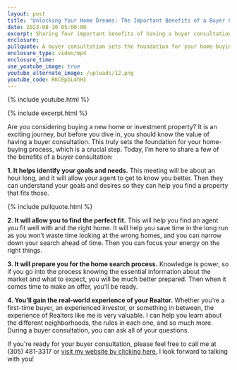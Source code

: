 ```yaml
---
layout: post
title: 'Unlocking Your Home Dreams: The Important Benefits of a Buyer Consultation'
date: 2023-08-10 05:00:00
excerpt: Sharing four important benefits of having a buyer consultation.
enclosure:
pullquote: A buyer consultation sets the foundation for your home-buying process.
enclosure_type: video/mp4
enclosure_time:
use_youtube_image: true
youtube_alternate_image: /uploads/12.png
youtube_code: RKCEpbL4hHI
---
```

{% include youtube.html %}

{% include excerpt.html %}

Are you considering buying a new home or investment property? It is an exciting journey, but before you dive in, you should know the value of having a buyer consultation. This truly sets the foundation for your home-buying process, which is a crucial step. Today, I’m here to share a few of the benefits of a buyer consultation:&nbsp;

**1\. It helps identify your goals and needs.** This meeting will be about an hour long, and it will allow your agent to get to know you better. Then they can understand your goals and desires so they can help you find a property that fits those.

{% include pullquote.html %}

**2\. It will allow you to find the perfect fit.** This will help you find an agent you fit well with and the right home. It will help you save time in the long run as you won’t waste time looking at the wrong homes, and you can narrow down your search ahead of time. Then you can focus your energy on the right things.&nbsp;

**3\. It will prepare you for the home search process.** Knowledge is power, so if you go into the process knowing the essential information about the market and what to expect, you will be much better prepared. Then when it comes time to make an offer, you’ll be ready.&nbsp;

**4\. You’ll gain the real-world experience of your Realtor.** Whether you’re a first-time buyer, an experienced investor, or something in between, the experience of Realtors like me is very valuable. I can help you learn about the different neighborhoods, the rules in each one, and so much more. During a buyer consultation, you can ask all of your questions.&nbsp;

If you're ready for your buyer consultation, please feel free to call me at (305) 481-3317 or [visit my website by clicking here.](https://www.searchfloridakeyshomes.com/) I look forward to talking with you!